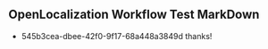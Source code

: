 ## OpenLocalization Workflow Test MarkDown
* 545b3cea-dbee-42f0-9f17-68a448a3849d 
thanks!<!--HONumber=Mar16_HO3-->
